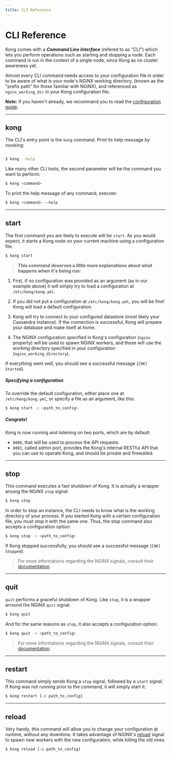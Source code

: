 ```yaml
---
title: CLI Reference
---
```


# CLI Reference

Kong comes with a ***Command Line Interface*** (refered to as "CLI") which lets you perform operations such as starting and stopping a node. Each command is run in the context of a single node, since Kong as no cluster awareness yet.

Almost every CLI command needs access to your configuration file in order to be aware of what is your node's NGiNX working directory, (known as the "prefix path" for those familiar with NGiNX), and referenced as `nginx_working_dir` in your Kong configuration file.

**Note:** If you haven't already, we recommand you to read the [configuration guide][configuration-guide].

---

## kong

The CLI's entry point is the `kong` command. Print its help message by invoking:

```bash

$ kong --help
```

Like many other CLI tools, the second parameter will be the command you want to perform:

```bash
$ kong <command>
```

To print the help message of any command, execute:

```bash
$ kong <command> --help
```

---

## start

  The first command you are likely to execute will be `start`. As you would expect, it starts a Kong node on your current machine using a configuration file.

  ```bash
  $ kong start
  ```

  > **This command deserves a little more explanations about what happens when it's being run:**
  >
  1. First, if no configuration was provided as an argument (as in our example above) it will simply try to load a configuration at `/etc/kong/kong.yml`.
  >
  2. If you did not put a configuration at `/etc/kong/kong.yml`, you will be fine! Kong will load a default configuration.
  >
  3. Kong will try to connect to your configured datastore (most likely your Cassandra instance). If the connection is successful, Kong will prepare your database and make itself at home.
  >
  4. The NGiNX configuration specified in Kong's configuration (`nginx` property) will be used to spawn NGiNX workers, and those will use the working directory specified in your configuration (`nginx_working_directory`).

  If everything went well, you should see a successful message (`[OK] Started`).

##### Specifying a configuration

  To override the default configuration, either place one at `/etc/kong/kong.yml`, or specify a file as an argument, like this:

  ```bash
  $ kong start -c <path_to_config>
  ```

##### Congrats!

  Kong is now running and listening on two ports, which are by default:

  - `8000`, that will be used to process the API requests.
  - `8001`, called admin port, provides the Kong's internal RESTful API that you can use to operate Kong, and should be private and firewalled.

---

## stop

  This command executes a fast shutdown of Kong. It is actually a wrapper aroung the NGiNX `stop` signal:

  ```bash
  $ kong stop
  ```

  In order to stop an instance, the CLI needs to know what is the working directory of your process. If you started Kong with a certain configuration file, you must stop it with the same one. Thus, the stop command also accepts a configuration option:

  ```bash
  $ kong stop -c <path_to_config>
  ```

  If Kong stopped successfully, you should see a successful message (`[OK] Stopped`).

  > For more informations regarding the NGiNX signals, consult their [documentation][nginx-signals].

---

## quit

  `quit` performs a graceful shutdown of Kong. Like `stop`, it is a wrapper arround the NGiNX `quit` signal:

  ```bash
  $ kong quit
  ```

  And for the same reasons as `stop`, it also accepts a configuration option:

  ```bash
  $ kong quit -c <path_to_config>
  ```

  > For more informations regarding the NGiNX signals, consult their [documentation][nginx-signals].

---

## restart

  This command simply sends Kong a `stop` signal, followed by a `start` signal. If Kong was not running prior to the command, it will simply start it:

  ```bash
  $ kong restart [-c path_to_config]
  ```

---

## reload

  Very handy, this command will allow you to change your configuration at runtime, without any downtime. It takes advantage of NGiNX's [reload](http://wiki.nginx.org/CommandLine#Loading_a_New_Configuration_Using_Signals) signal to spawn new workers with the new configuration, while killing the old ones.

  ```bash
  $ kong reload [-c path_to_config]
  ```

[configuration-guide]: /docs/{{page.kong_version}}/configuration
[nginx-signals]: http://nginx.org/en/docs/control.html
